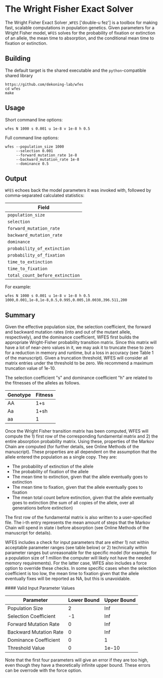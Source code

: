 # The Wright Fisher Exact Solver

The Wright Fisher Exact Solver ,`WFES` ['double-u fez'] is a toolbox for making fast, scalable computations in population genetics. Given parameters for a Wright Fisher model, `WFES` solves for the probability of fixation or extinction of an allele, the mean time to absorption, and the conditional mean time to fixation or extinction.

## Building
The default target is the shared executable and the `python`-compatible shared library
```
https://github.com/dekoning-lab/wfes
cd wfes
make
```

## Usage

Short command line options:
```
wfes N 1000 s 0.001 u 1e-8 v 1e-8 h 0.5
```

Full command line options:
```
wfes --population_size 1000
     --selection 0.001
     --forward_mutation_rate 1e-8
     --backward_mutation_rate 1e-8
     --dominance 0.5
```

## Output

`WFES` echoes back the model parameters it was invoked with, followed by comma-separated calculated statistics:

|Field|
|---|
|`population_size`|
|`selection`|
|`forward_mutation_rate`|
|`backward_mutation_rate`|
|`dominance`|
|`probability_of_extinction`|
|`probability_of_fixation`|
|`time_to_extinction`|
|`time_to_fixation`|
|`total_count_before_extinction`|

For example:
```
wfes N 1000 s 0.001 u 1e-8 v 1e-8 h 0.5
1000,0.001,1e-8,1e-8,0.5,0.995,0.005,10.0038,396.511,200
```

## Summary

​Given the effective population size, the selection coefficient, the forward and backward mutation rates (into and out of the mutant allele, respectively), and the dominance coefficient, WFES first builds the appropriate Wright-Fisher probability transition matrix. Since this matrix will have a lot of near-zero values in it, we may ask it to truncate these to zero for a reduction in memory and runtime, but a loss in accuracy (see Table 1 of the manuscript). Given a truncation threshold, WFES will consider all matrix entries under the threshold to be zero. We recommend a maximum truncation value of 1e-10.

The selection coefficient "s" and dominance coefficient "h" are related to the fitnesses of the alleles as follows.

Genotype | Fitness
---- | ----
AA | 1+s
Aa | 1+sh
aa | 1

Once the Wright Fisher transition matrix has been computed, WFES will compute the 1) first row of the corresponding fundamental matrix and 2) the entire absorption probability matrix. Using these, properties of the Markov Chain are computed (for further details, see Online Methods of the manuscript). These properties are all dependent on the assumption that the allele entered the population as a single copy. They are:

- The probability of extinction of the allele
- The probability of fixation of the allele
- The mean time to extinction, given that the allele eventually goes to extinction
- The mean time to fixation, given that the allele eventually goes to fixation
- The mean total count before extinction, given that the allele eventually goes to extinction (the sum of all copies of the allele, over all generations before extinction)

The first row of the fundamental matrix is also written to a user-specified file. The i-th entry represents the mean amount of steps that the Markov Chain will spend in state i before absorption (see Online Methods of the manuscript for details).

WFES includes a check for input parameters that are either 1) not within acceptable parameter ranges (see table below) or 2) technically within parameter ranges but unreasonable for the specific model (for example, for a population size of 1 million the computer will likely not have the needed memory requirements). For the latter case, WFES also includes a force option to override these checks. In some specific cases when the selection coefficient is too low, the mean time to fixation given that the allele eventually fixes will be reported as NA, but this is unavoidable.


​#### Valid Input Parameter Values

Parameter | Lower Bound | Upper Bound |
---- | ---- | ----
Population Size | 2 | Inf
Selection Coefficient | -1 | Inf
Forward Mutation Rate | 0 | Inf
Backward Mutation Rate | 0 | Inf
Dominance Coefficient | 0 | 1
Threshold Value | 0 | 1e-10

Note that the first four parameters will give an error if they are too high, even though they have a theoretically infinite upper bound. These errors can be overrode with the force option.
​
